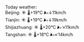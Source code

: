 Today weather:  
Beijing: ☀️   🌡️+19°C 🌬️↓11km/h  
Tianjin: ☀️   🌡️+19°C 🌬️↓19km/h  
Shijiazhuang: ☀️   🌡️+20°C 🌬️↘11km/h  
Tangshan: ☀️   🌡️+18°C 🌬️↙14km/h  
